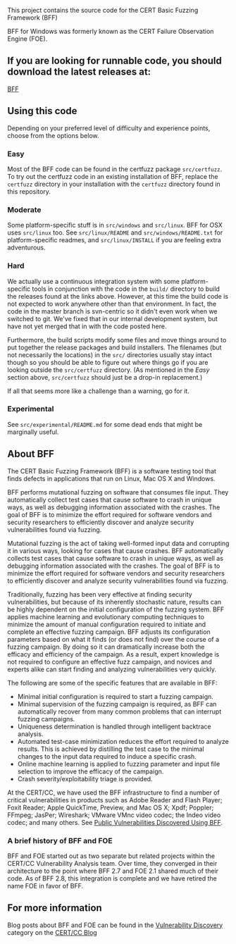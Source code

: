This project contains the source code for the CERT Basic Fuzzing Framework (BFF)

BFF for Windows was formerly known as the CERT Failure Observation Engine (FOE).

## If you are looking for runnable code, you should download the latest releases at: 

[BFF](https://resources.sei.cmu.edu/forms/bff-download.cfm)

## Using this code 

Depending on your preferred level of difficulty and experience points, choose from the options below.

### Easy

Most of the BFF code can be found in the certfuzz package `src/certfuzz`. To try out the certfuzz code in an existing installation of BFF, replace the `certfuzz` directory in your installation with the `certfuzz` directory found in this repository.

### Moderate

Some platform-specific stuff is in `src/windows` and `src/linux`. BFF for OSX uses `src/linux` too. See `src/linux/README` and `src/windows/README.txt` for platform-specific readmes, and `src/linux/INSTALL` if you are feeling extra adventurous.

### Hard

We actually use a continuous integration system with some platform-specific tools in conjunction with the code in the `build/` directory to build the releases found at the links above. However, at this time the build code is not expected to work anywhere other than that environment. In fact, the code in the master branch is svn-centric so it didn't even work when we switched to git. We've fixed that in our internal development system, but have not yet merged that in with the code posted here.

Furthermore, the build scripts modify some files and move things around to put together the release packages and build installers. The filenames (but not necessarily the locations) in the `src/` directories usually stay intact though so you should be able to figure out where things go if you are looking outside the `src/certfuzz` directory. (As mentioned in the *Easy* section above, `src/certfuzz` should just be a drop-in replacement.)

If all that seems more like a challenge than a warning, go for it.

### Experimental 

See `src/experimental/README.md` for some dead ends that might be marginally useful.

## About BFF 

The CERT Basic Fuzzing Framework (BFF) is a software testing tool that finds defects in applications that run on Linux, Mac OS X and Windows.

BFF performs mutational fuzzing on software that consumes file input.  They automatically collect test cases that cause software to crash in unique ways, as well as debugging information associated with the crashes. The goal of BFF is to minimize the effort required for software vendors and security researchers to efficiently discover and analyze security vulnerabilities found via fuzzing.

Mutational fuzzing is the act of taking well-formed input data and corrupting it in various ways, looking for cases that cause crashes. BFF automatically collects test cases that cause software to crash in unique ways, as well as debugging information associated with the crashes. The goal of BFF is to minimize the effort required for software vendors and security researchers to efficiently discover and analyze security vulnerabilities found via fuzzing.

Traditionally, fuzzing has been very effective at finding security vulnerabilities, but because of its inherently stochastic nature, results can be highly dependent on the initial configuration of the fuzzing system. BFF applies machine learning and evolutionary computing techniques to minimize the amount of manual configuration required to initiate and complete an effective fuzzing campaign. BFF adjusts its configuration parameters based on what it finds (or does not find) over the course of a fuzzing campaign. By doing so it can dramatically increase both the efficacy and efficiency of the campaign. As a result, expert knowledge is not required to configure an effective fuzz campaign, and novices and experts alike can start finding and analyzing vulnerabilities very quickly.

The following are some of the specific features that are available in BFF:

- Minimal initial configuration is required to start a fuzzing campaign.
- Minimal supervision of the fuzzing campaign is required, as BFF can automatically recover from many common problems that can interrupt fuzzing campaigns.
- Uniqueness determination is handled through intelligent backtrace analysis.
- Automated test-case minimization reduces the effort required to analyze results. This is achieved by distilling the test case to the minimal changes to the input data required to induce a specific crash.
- Online machine learning is applied to fuzzing parameter and input file selection to improve the efficacy of the campaign.
- Crash severity/exploitability triage is provided.

At the CERT/CC, we have used the BFF infrastructure to find a number of critical vulnerabilities in products such as Adobe Reader and Flash Player; Foxit Reader; Apple QuickTime, Preview, and Mac OS X; Xpdf; Poppler; FFmpeg; JasPer; Wireshark; VMware VMnc video codec; the Indeo video codec; and many others. See [Public Vulnerabilities Discovered Using BFF](https://github.com/CERTCC/certfuzz/wiki/Public-Vulnerabilities-Discovered-Using-BFF).

### A brief history of BFF and FOE ##

BFF and FOE started out as two separate but related projects within the CERT/CC
Vulnerability Analysis team. Over time, they converged in their architecture to the point where BFF 2.7 and FOE 2.1 shared much of their code. As of BFF 2.8, this integration is complete and we have retired the name FOE in favor of BFF.


## For more information

Blog posts about BFF and FOE can be found in the [Vulnerability Discovery](https://insights.sei.cmu.edu/cert/vulnerability-discovery/) category on the [CERT/CC Blog](https://insights.sei.cmu.edu/cert/)
